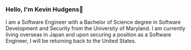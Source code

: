 ### Hello, I'm Kevin Hudgens👋

I am a Software Engineer with a Bachelor of Science degree in Software Development and Security from the University of Maryland. I am currently living overseas in Japan and upon securing a position as a Software Engineer, I will be returning back to the United States. 

